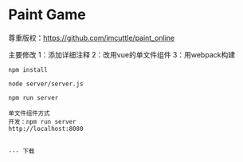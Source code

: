 # Paint Game #

尊重版权：https://github.com/imcuttle/paint_online

主要修改
1：添加详细注释
2：改用vue的单文件组件
3：用webpack构建

    npm install

    node server/server.js

    npm run server

    单文件组件方式
    开发：npm run server
    http://localhost:8080


    --- 下载
